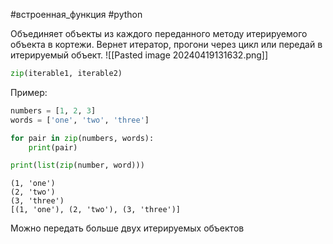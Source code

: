 #встроенная_функция #python 


Объединяет объекты из каждого переданного методу итерируемого объекта в кортежи. 
Вернет итератор, прогони через цикл или передай в итерируемый объект.
![[Pasted image 20240419131632.png]]
```python
zip(iterable1, iterable2)
```
Пример:
```python
numbers = [1, 2, 3]
words = ['one', 'two', 'three']

for pair in zip(numbers, words):
	print(pair)

print(list(zip(number, word)))
```
```
(1, 'one')
(2, 'two')
(3, 'three')
[(1, 'one'), (2, 'two'), (3, 'three')]
```
Можно передать больше двух итерируемых объектов